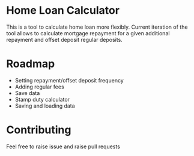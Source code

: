 # Home Loan Calculator

This is a tool to calculate home loan more flexibly. Current iteration of the tool allows to calculate mortgage repayment for a given additional repayment and offset deposit regular deposits.

# Roadmap

- Setting repayment/offset deposit frequency
- Adding regular fees
- Save data
- Stamp duty calculator
- Saving and loading data

# Contributing

Feel free to raise issue and raise pull requests